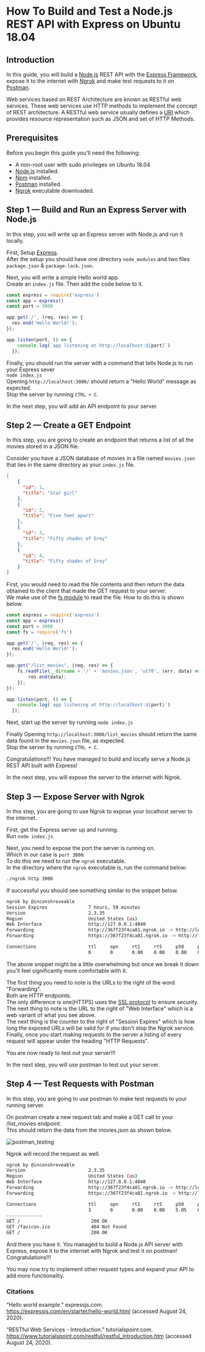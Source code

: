 # How To Build and Test a Node.js REST API with Express on Ubuntu 18.04

## Introduction

In this guide, you will build a [Node.js](https://nodejs.dev/learn) REST API with the [Express Framework](http://expressjs.com/), expose it to the internet with [Ngrok](https://ngrok.com/docs) and make test requests to it on [Postman](https://www.postman.com/).

Web services based on REST Architecture are known as RESTful web services. These web services use HTTP methods to implement the concept of REST architecture. A RESTful web service usually defines a [URI](https://en.wikipedia.org/wiki/Uniform_Resource_Identifier) which provides resource representation such as JSON and set of HTTP Methods.

## Prerequisites

Before you begin this guide you'll need the following:

- A non-root user with sudo privileges on Ubuntu 18.04
- [Node.js](https://github.com/nodesource/distributions/blob/master/README.md#debinstall) installed.
- [Npm](https://github.com/nodesource/distributions/blob/master/README.md#debinstall) installed.
- [Postman](https://www.postman.com/product/api-client/) installed.
- [Ngrok](https://ngrok.com/download) executable downloaded.

## Step 1 — Build and Run an Express Server with Node.js

In this step, you will write up an Express server with Node.js and run it locally.

First, Setup [Express](http://expressjs.com/en/starter/installing.html).\
After the setup you should have one directory ```node_modules``` and two files ```package.json``` & ```package-lock.json```.

Next, you will write a simple Hello world app.\
Create an ```index.js``` file. Then add the code below to it.

```javascript
const express = require('express')
const app = express()
const port = 3000

app.get('/', (req, res) => {
  res.end('Hello World!');
});

app.listen(port, () => {
    console.log(`app listening at http://localhost:${port}`)
  });

```

Finally, you should run the server with a command that tells Node.js to run your Express sever\
```node index.js```\
Opening ```http://localhost:3000/``` should return a "Hello World" message as expected.\
Stop the server by running ```CTRL + C```.

In the next step, you will add an API endpoint to your server.

## Step 2 — Create a GET Endpoint

In this step, you are going to create an endpoint that returns a list of all the movies stored in a JSON file.

Consider you have a JSON database of movies in a file named ```movies.json``` that lies in the same directory as your ```index.js``` file.

```json
[
    {
      "id": 1,
      "title": "Star girl"
    },
    {
      "id": 2,
      "title": "Five feet apart"
    },
    {
      "id": 3,
      "title": "Fifty shades of Grey"
    },
    {
      "id": 4,
      "title": "Fifty shades of Grey"
    }
]
```

First, you would need to read the file contents and then return the data obtained to the client that made the GET request to your server.\
We make use of the [fs module](https://nodejs.org/api/fs.html#fs_file_system) to read the file.
How to do this is shown below.

```javascript
const express = require('express')
const app = express()
const port = 3000
const fs = require('fs')

app.get('/', (req, res) => {
  res.end('Hello World!');
});

app.get("/list_movies", (req, res) => {
    fs.readFile(__dirname + '/' + 'movies.json', 'utf8', (err, data) => {
        res.end(data);
    });
});

app.listen(port, () => {
    console.log(`app listening at http://localhost:${port}`)
  });
```

Next, start up the server by running ```node index.js```

Finally Opening ```http://localhost:3000/list_movies``` should return the same data found in the ```movies.json``` file, as expected.\
Stop the server by running ```CTRL + C```.

Congratulations!!! You have managed to build and locally serve a Node.js REST API built with Express!

In the next step, you will expose the server to the internet with Ngrok.

## Step 3 — Expose Server with Ngrok

In this step, you are going to use Ngrok to expose your localhost server to the internet.

First, get the Express server up and running.\
Run ```node index.js```

Next, you need to expose the port the server is running on.\
Which in our case is ```port 3000```.\
To do this we need to run the ```ngrok``` executable.\
In the directory where the ```ngrok``` executable is, run the command below:

```bash
./ngrok http 3000
```

If successful you should see something similar to the snippet below.

```bash
ngrok by @inconshreveable                                                                                                    (Ctrl+C to quit)                                                                                                                                             Session Status                online
Session Expires               7 hours, 59 minutes
Version                       2.3.35
Region                        United States (us)
Web Interface                 http://127.0.0.1:4040
Forwarding                    http://367f23f4ca81.ngrok.io -> http://localhost:3000
Forwarding                    https://367f23f4ca81.ngrok.io -> http://localhost:3000

Connections                   ttl     opn     rt1     rt5     p50     p90
                              0       0       0.00    0.00    0.00    0.00
```

The above snippet might be a little overwhelming but once we break it down you'll feel significantly more comfortable with it.

The first thing you need to note is the URLs to the right of the word "Forwarding".\
Both are HTTP endpoints.\
The only difference is one(HTTPS) uses the [SSL protocol](https://www.ibm.com/support/knowledgecenter/en/SSYKE2_7.1.0/com.ibm.java.security.component.71.doc/security-component/jsse2Docs/ssloverview.html) to ensure security.\
The next thing to note is the URL to the right of "Web Interface" which is a web variant of what you see above.\
The next thing is the counter to the right of "Session Expires" which is how long the exposed URLs will be valid for if you don't stop the Ngrok service.\
Finally, once you start making requests to the server a listing of every request will appear under the heading "HTTP Requests".

You are now ready to test out your server!!!

In the next step, you will use postman to test out your server.

## Step 4 — Test Requests with Postman

In this step, you are going to use postman to make test requests to your running server.

On postman create a new request tab and make a GET call to your /list_movies endpoint.\
This should return the data from the movies.json as shown below.

![postman_testing](/engineering-education/building-a-basic-api-with-nodejs/postman_testing.png)

Ngrok will record the request as well.

```bash
ngrok by @inconshreveable                                                                                                    (Ctrl+C to quit)                                                                                                                                             Session Status                online                                                                                                         Session Expires               6 hours, 48 minutes
Version                       2.3.35
Region                        United States (us)
Web Interface                 http://127.0.0.1:4040
Forwarding                    http://367f23f4ca81.ngrok.io -> http://localhost:3000
Forwarding                    https://367f23f4ca81.ngrok.io -> http://localhost:3000

Connections                   ttl     opn     rt1     rt5     p50     p90
                              3       0       0.00    0.00    5.05    6.32                                                                                                                                                                                                                HTTP Requests
-------------                                                                                                                                                                                                                                                                             GET /list_movies               200 OK
GET /                          200 OK
GET /favicon.ico               404 Not Found
GET /                          200 OK
```

And there you have it. You managed to build a Node.js API server with Express, expose it to the internet with Ngrok and test it on postman!\
Congratulations!!!

You may now try to implement other request types and expand your API to add more functionality.

### Citations

“Hello world example.” expressjs.com. https://expressjs.com/en/starter/hello-world.html (accessed August 24, 2020).

“RESTful Web Services - Introduction.” tutorialspoint.com. https://www.tutorialspoint.com/restful/restful_introduction.htm (accessed August 24, 2020).
